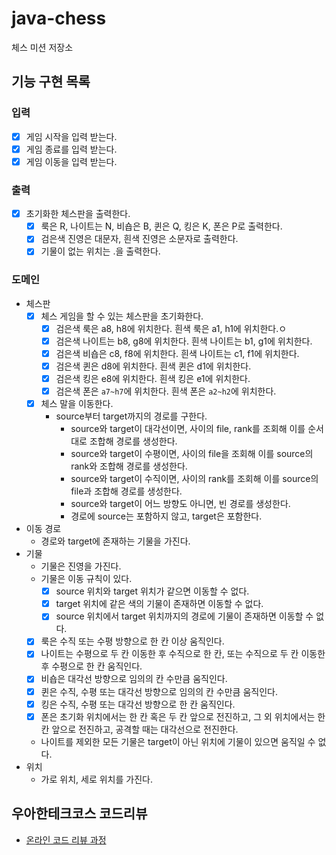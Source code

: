 # java-chess

체스 미션 저장소

## 기능 구현 목록

### 입력

- [x] 게임 시작을 입력 받는다.
- [x] 게임 종료를 입력 받는다.
- [x] 게임 이동을 입력 받는다.

### 출력

- [x] 초기화한 체스판을 출력한다.
    - [x] 룩은 R, 나이트는 N, 비숍은 B, 퀸은 Q, 킹은 K, 폰은 P로 출력한다.
    - [x] 검은색 진영은 대문자, 흰색 진영은 소문자로 출력한다.
    - [x] 기물이 없는 위치는 .을 출력한다.

### 도메인

- 체스판
    - [x] 체스 게임을 할 수 있는 체스판을 초기화한다.
        - [x] 검은색 룩은 a8, h8에 위치한다. 흰색 룩은 a1, h1에 위치한다.ㅇ
        - [x] 검은색 나이트는 b8, g8에 위치한다. 흰색 나이트는 b1, g1에 위치한다.
        - [x] 검은색 비숍은 c8, f8에 위치한다. 흰색 나이트는 c1, f1에 위치한다.
        - [x] 검은색 퀸은 d8에 위치한다. 흰색 퀸은 d1에 위치한다.
        - [x] 검은색 킹은 e8에 위치한다. 흰색 킹은 e1에 위치한다.
        - [x] 검은색 폰은 `a7~h7`에 위치한다. 흰색 폰은 `a2~h2`에 위치한다.
    - [x] 체스 말을 이동한다.
        - source부터 target까지의 경로를 구한다.
            - source와 target이 대각선이면, 사이의 file, rank를 조회해 이를 순서대로 조합해 경로를 생성한다.
            - source와 target이 수평이면, 사이의 file을 조회해 이를 source의 rank와 조합해 경로를 생성한다.
            - source와 target이 수직이면, 사이의 rank를 조회해 이를 source의 file과 조합해 경로를 생성한다.
            - source와 target이 어느 방향도 아니면, 빈 경로를 생성한다.
            - 경로에 source는 포함하지 않고, target은 포함한다.
- 이동 경로
  - 경로와 target에 존재하는 기물을 가진다. 
- 기물
    - 기물은 진영을 가진다.
    - 기물은 이동 규칙이 있다. 
      - [x] source 위치와 target 위치가 같으면 이동할 수 없다.
      - [x] target 위치에 같은 색의 기물이 존재하면 이동할 수 없다.
      - [x] source 위치에서 target 위치까지의 경로에 기물이 존재하면 이동할 수 없다. 
    - [x] 룩은 수직 또는 수평 방향으로 한 칸 이상 움직인다.
    - [x] 나이트는 수평으로 두 칸 이동한 후 수직으로 한 칸, 또는 수직으로 두 칸 이동한 후 수평으로 한 칸 움직인다.
    - [x] 비숍은 대각선 방향으로 임의의 칸 수만큼 움직인다.
    - [x] 퀸은 수직, 수평 또는 대각선 방향으로 임의의 칸 수만큼 움직인다.
    - [x] 킹은 수직, 수평 또는 대각선 방향으로 한 칸 움직인다.
    - [x] 폰은 초기화 위치에서는 한 칸 혹은 두 칸 앞으로 전진하고, 그 외 위치에서는 한 칸 앞으로 전진하고, 공격할 때는 대각선으로 전진한다.
    - 나이트를 제외한 모든 기물은 target이 아닌 위치에 기물이 있으면 움직일 수 없다.
- 위치
    - 가로 위치, 세로 위치를 가진다.

## 우아한테크코스 코드리뷰

- [온라인 코드 리뷰 과정](https://github.com/woowacourse/woowacourse-docs/blob/master/maincourse/README.md)

